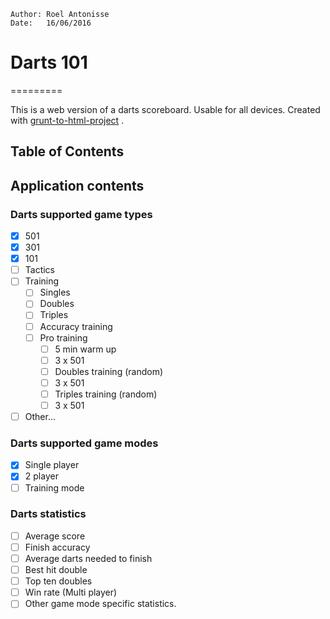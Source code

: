 	Author: Roel Antonisse
	Date:   16/06/2016

# Darts 101
  =========

This is a web version of a darts scoreboard. Usable for all devices. Created
with [grunt-to-html-project](http://github.com/rvantonisse/grunt-to-html-project) .

## Table of Contents


## Application contents

### Darts supported game types
* [x] 501
* [x] 301
* [x] 101
* [ ] Tactics
* [ ] Training
	* [ ] Singles
	* [ ] Doubles
	* [ ] Triples
	* [ ] Accuracy training
	* [ ] Pro training
		* [ ] 5 min warm up
		* [ ] 3 x 501
		* [ ] Doubles training (random)
		* [ ] 3 x 501
		* [ ] Triples training (random)
		* [ ] 3 x 501
* [ ] Other...

### Darts supported game modes
* [x] Single player
* [x] 2 player
* [ ] Training mode

### Darts statistics
* [ ] Average score
* [ ] Finish accuracy
* [ ] Average darts needed to finish
* [ ] Best hit double
* [ ] Top ten doubles
* [ ] Win rate (Multi player)
* [ ] Other game mode specific statistics.
